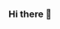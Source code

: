 ### Hi there 👋

<!--
**Parangi-27/Parangi-27** is a ✨ _special_ ✨ repository because its `README.md` (this file) appears on your GitHub profile.

Here are some ideas to get you started:

- 🔭 I’m currently working on ... project on python + django
- 🌱 I’m currently learning ... Data Structures and Algorithms
- 👯 I’m looking to collaborate on ... some open source projects
- 🤔 I’m looking for help with ...
- 💬 Ask me about ...
- ⚡ Fun fact: ... I am good at painting and sketching
-->
